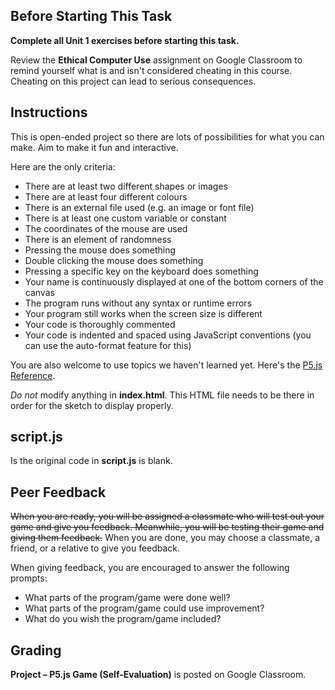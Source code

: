 ## Before Starting This Task

**Complete all Unit 1 exercises before starting this task.**

Review the **Ethical Computer Use** assignment on Google Classroom to remind yourself what is and isn't considered cheating in this course. Cheating on this project can lead to serious consequences.

## Instructions

This is open-ended project so there are lots of possibilities for what you can make. Aim to make it fun and interactive.

Here are the only criteria:
* There are at least two different shapes or images
* There are at least four different colours
* There is an external file used (e.g. an image or font file)
* There is at least one custom variable or constant
* The coordinates of the mouse are used
* There is an element of randomness
* Pressing the mouse does something
* Double clicking the mouse does something
* Pressing a specific key on the keyboard does something
* Your name is continuously displayed at one of the bottom corners of the canvas
* The program runs without any syntax or runtime errors
* Your program still works when the screen size is different
* Your code is thoroughly commented
* Your code is indented and spaced using JavaScript conventions (you can use the auto-format feature for this)

You are also welcome to use topics we haven't learned yet. Here's the [P5.js Reference](https://p5js.org/reference/).

*Do not* modify anything in **index.html**. This HTML file needs to be there in order for the sketch to display properly.

## script.js

Is the original code in **script.js** is blank.

## Peer Feedback

~~When you are ready, you will be assigned a classmate who will test out your game and give you feedback. Meanwhile, you will be testing their game and giving them feedback.~~ When you are done, you may choose a classmate, a friend, or a relative to give you feedback.

When giving feedback, you are encouraged to answer the following prompts:

* What parts of the program/game were done well?
* What parts of the program/game could use improvement?
* What do you wish the program/game included?

## Grading

**Project – P5.js Game (Self-Evaluation)** is posted on Google Classroom.

